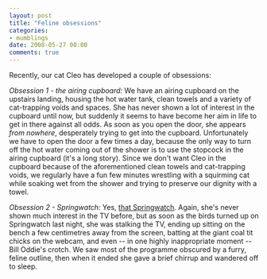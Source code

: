 ```yaml
---
layout: post
title: "Feline obsessions"
categories:
- mumblings
date: 2008-05-27 00:00
comments: true
---
```


<p>Recently, our cat Cleo has developed a couple of obsessions:</p>

<p><em>Obsession 1 - the airing cupboard:</em> We have an airing cupboard on the upstairs landing, housing the hot water tank, clean towels and a variety of cat-trapping voids and spaces. She has never shown a lot of interest in the cupboard until now, but suddenly it seems to have become her aim in life to get in there against all odds. As soon as you open the door, she appears <em>from nowhere</em>, desperately trying to get into the cupboard. Unfortunately we have to open the door a few times a day, because the only way to turn off the hot water coming out of the shower is to use the stopcock in the airing cupboard (it's a long story). Since we don't want Cleo in the cupboard because of the aforementioned clean towels and cat-trapping voids, we regularly have a fun few minutes wrestling with a squirming cat while soaking wet from the shower and trying to preserve our dignity with a towel.</p>

<p><em>Obsession 2 - Springwatch:</em> Yes, <a href="http://www.bbc.co.uk/springwatch/">that Springwatch</a>. Again, she's never shown much interest in the TV before, but as soon as the birds turned up on Springwatch last night, she was stalking the TV, ending up sitting on the bench a few centimetres away from the screen, batting at the giant coal tit chicks on the webcam, and even -- in one highly inappropriate moment -- Bill Oddie's crotch. We saw most of the programme obscured by a furry, feline outline, then when it ended she gave a brief chirrup and wandered off to sleep.</p>


